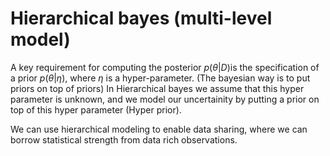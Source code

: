 # Hierarchical bayes (multi-level model)

A key requirement for computing the posterior $p(\theta| D)$is the specification of a prior $p(\theta| \eta)$, where $\eta$ is a hyper-parameter. (The bayesian way is to put priors on top of priors) In Hierarchical bayes we assume that this hyper parameter is unknown, and we model our uncertainity by putting a prior on top of this hyper parameter (Hyper prior).

We can use hierarchical modeling to enable data sharing, where we can borrow statistical strength from data rich observations.